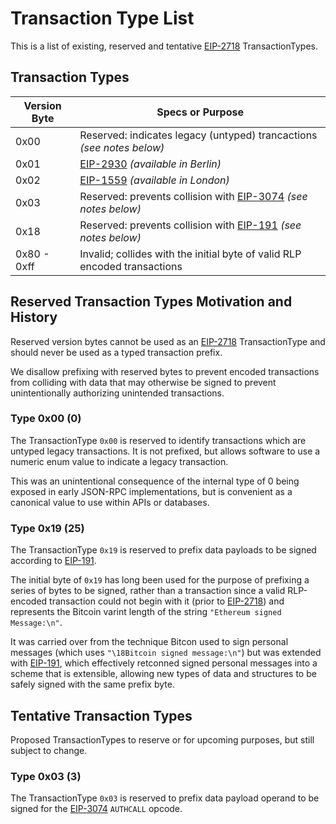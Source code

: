 Transaction Type List
=====================

This is a list of existing, reserved and tentative
[EIP-2718](https://eips.ethereum.org/EIPS/eip-2718) TransactionTypes.

Transaction Types
-----------------

| Version Byte | Specs or Purpose |
|--------------|------------------|
| 0x00  | Reserved: indicates legacy (untyped) trancactions *(see notes below)* |
| 0x01  | [EIP-2930](https://eips.ethereum.org/EIPS/eip-2930) *(available in Berlin)* |
| 0x02  | [EIP-1559](https://eips.ethereum.org/EIPS/eip-1559) *(available in London)* |
| 0x03  | Reserved: prevents collision with [EIP-3074](https://eips.ethereum.org/EIPS/eip-3074) *(see notes below)* |
| 0x18  | Reserved: prevents collision with [EIP-191](https://eips.ethereum.org/EIPS/eip-191) *(see notes below)* |
| 0x80 - 0xff  | Invalid; collides with the initial byte of valid RLP encoded transactions |


Reserved Transaction Types Motivation and History
-------------------------------------------------

Reserved version bytes cannot be used as an [EIP-2718](https://eips.ethereum.org/EIPS/eip-2718)
TransactionType and should never be used as a typed transaction prefix.

We disallow prefixing with reserved bytes to prevent encoded transactions from
colliding with data that may otherwise be signed to prevent unintentionally
authorizing unintended transactions.


### Type 0x00 (0)

The TransactionType `0x00` is reserved to identify transactions which
are untyped legacy transactions. It is not prefixed, but allows
software to use a numeric enum value to indicate a legacy transaction.

This was an unintentional consequence of the internal type of 0 being
exposed in early JSON-RPC implementations, but is convenient as a
canonical value to use within APIs or databases.


### Type 0x19 (25)

The TransactionType `0x19` is reserved to prefix data payloads to be
signed according to [EIP-191](https://eips.ethereum.org/EIPS/eip-191).

The initial byte of `0x19` has long been used for the purpose of
prefixing a series of bytes to be signed, rather than a transaction
since a valid RLP-encoded transaction could not begin with it (prior to 
[EIP-2718](https://eips.ethereum.org/EIPS/eip-2718)) and represents the
Bitcoin varint length of the string `"Ethereum signed Message:\n"`.

It was carried over from the technique Bitcon used to sign personal messages
(which uses `"\18Bitcoin signed message:\n"`) but was extended with
[EIP-191](https://eips.ethereum.org/EIPS/eip-191), which effectively
retconned signed personal messages into a scheme that is extensible,
allowing new types of data and structures to be safely signed with
the same prefix byte.


Tentative Transaction Types
---------------------------

Proposed TransactionTypes to reserve or for upcoming purposes, but
still subject to change.


### Type 0x03 (3)

The TransactionType `0x03` is reserved to prefix data payload operand
to be signed for the [EIP-3074](https://eips.ethereum.org/EIPS/eip-3074)
`AUTHCALL` opcode.


